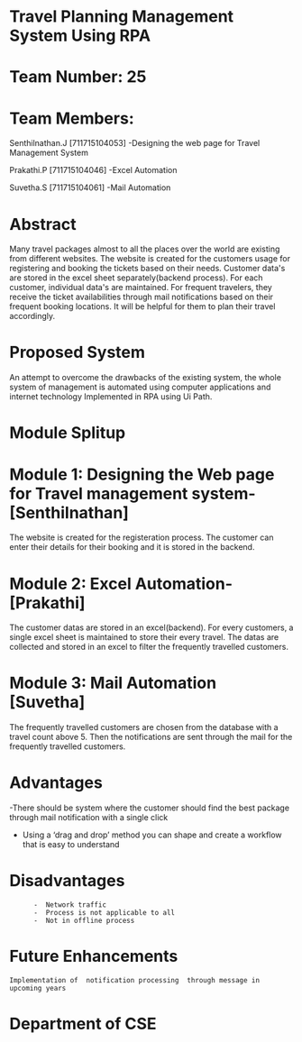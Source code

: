 # Travel Planning Management System Using RPA
# Team Number: 25
# Team Members:
Senthilnathan.J  [711715104053] -Designing the web page for Travel Management System


Prakathi.P   [711715104046] -Excel Automation


Suvetha.S    [711715104061] -Mail Automation

# Abstract

Many travel packages almost to all the places over the world are existing from different websites. The website is created for the customers usage for registering and booking the tickets based on their needs. Customer data's are stored in the excel sheet separately(backend process). For each customer, individual data's are maintained. For frequent travelers, they receive the ticket availabilities through mail notifications based on their frequent booking locations. It will be helpful for them to plan their travel accordingly.

# Proposed System

An attempt to overcome the drawbacks of the existing system, the whole system of management is automated using computer applications and internet technology
Implemented in RPA using Ui Path.



# Module Splitup

# Module 1: Designing the  Web page for Travel management system-[Senthilnathan]

The website is created for the registeration process.
The customer can enter their details for their booking and it is stored in the backend.



# Module 2: Excel Automation-[Prakathi]

The customer datas are stored in an excel(backend).
For every customers, a single excel sheet is maintained to store their every travel.
The datas are collected and stored in an excel to filter the frequently travelled customers.



# Module 3: Mail Automation [Suvetha]

The frequently travelled customers are chosen from the database with a travel count above 5.
Then the  notifications are sent through the mail for the frequently travelled customers.


# Advantages

-There should be system where the customer should find   the best package through mail notification with a single click  
- Using a ‘drag and drop’ method you can shape and create a workflow that is easy to understand

# Disadvantages

          -  Network traffic 
          -  Process is not applicable to all
          -  Not in offline process 
          
# Future Enhancements
    Implementation of  notification processing  through message in upcoming years

# Department of CSE
